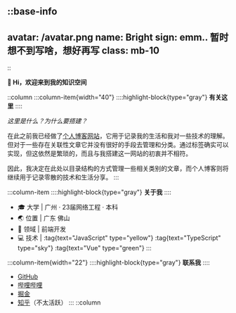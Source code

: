 ::base-info
---
avatar: /avatar.png
name: Bright
sign: emm.. 暂时想不到写啥，想好再写
class: mb-10
---
::

**👋 Hi，欢迎来到我的知识空间**

::column
:::column-item{width="40"}
::::highlight-block{type="gray"}
**有关这里**
::::

*这里是什么？为什么要搭建？*

在此之前我已经做了[个人博客网站](https://tinylight.cn)，它用于记录我的生活和我对一些技术的理解。但对于一些存在关联性文章它并没有很好的手段去管理和分类。通过标签确实可以实现，但这依然是繁琐的，而且与我搭建这一网站的初衷并不相符。

因此，我决定在此处以目录结构的方式管理一些相关类别的文章，而个人博客则将继续用于记录零散的技术和生活分享。
:::

:::column-item
::::highlight-block{type="gray"}
**关于我**
::::

- 🎓 大学 | 广州 · 23届网络工程 · 本科
- 🌏 位置 | 广东 佛山
- 💼 领域 | 前端开发
- 💻 技术 | :tag{text="JavaScript" type="yellow"} :tag{text="TypeScript" type="sky"} :tag{text="Vue" type="green"}
:::

:::column-item{width="22"}
::::highlight-block{type="gray"}
**联系我**
::::

- [GitHub](https://github.com/wei-light)
- [哔哩哔哩](https://space.bilibili.com/475630657)
- [掘金](https://juejin.cn/user/2181890150240030)
- [知乎](https://www.zhihu.com/people/wei-light)（不太活跃）
:::
::column
